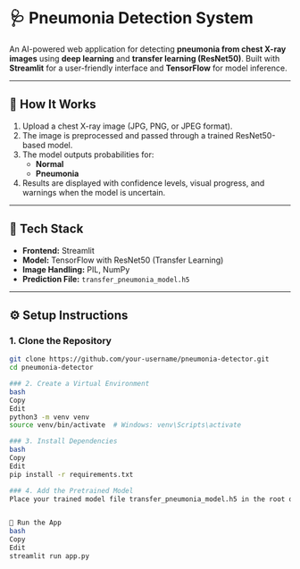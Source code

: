 # 🩺 Pneumonia Detection System

An AI-powered web application for detecting **pneumonia from chest X-ray images** using **deep learning** and **transfer learning (ResNet50)**. Built with **Streamlit** for a user-friendly interface and **TensorFlow** for model inference.

---

## 📸 How It Works

1. Upload a chest X-ray image (JPG, PNG, or JPEG format).
2. The image is preprocessed and passed through a trained ResNet50-based model.
3. The model outputs probabilities for:
   - **Normal**
   - **Pneumonia**
4. Results are displayed with confidence levels, visual progress, and warnings when the model is uncertain.

---

## 🧰 Tech Stack

- **Frontend:** Streamlit
- **Model:** TensorFlow with ResNet50 (Transfer Learning)
- **Image Handling:** PIL, NumPy
- **Prediction File:** `transfer_pneumonia_model.h5`

---

## ⚙️ Setup Instructions

### 1. Clone the Repository

```bash
git clone https://github.com/your-username/pneumonia-detector.git
cd pneumonia-detector

### 2. Create a Virtual Environment
bash
Copy
Edit
python3 -m venv venv
source venv/bin/activate  # Windows: venv\Scripts\activate

### 3. Install Dependencies
bash
Copy
Edit
pip install -r requirements.txt

### 4. Add the Pretrained Model
Place your trained model file transfer_pneumonia_model.h5 in the root directory of the project.


🚀 Run the App
bash
Copy
Edit
streamlit run app.py
